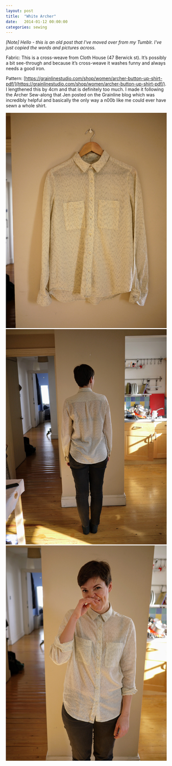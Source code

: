 ```yaml
---
layout: post
title:  "White Archer"
date:   2014-01-12 00:00:00
categories: sewing
---
```

_[Note] Hello - this is an old post that I've moved over from my Tumblr. I've just copied the words and pictures across._

Fabric: This is a cross-weave from Cloth House (47 Berwick st). It’s possibly a bit see-through and because it’s cross-weave it washes funny and always needs a good iron.

Pattern: [https://grainlinestudio.com/shop/women/archer-button-up-shirt-pdf/](https://grainlinestudio.com/shop/women/archer-button-up-shirt-pdf/). I lengthened this by 4cm and that is definitely too much. I made it following the Archer Sew-along that Jen posted on the Grainline blog which was incredibly helpful and basically the only way a n00b like me could ever have sewn a whole shirt.

![White Archer 1](/assets/img/sewing/white-archer.1.jpg)
![White Archer 2](/assets/img/sewing/white-archer.2.jpg)
![White Archer 3](/assets/img/sewing/white-archer.3.jpg)
